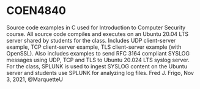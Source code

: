 # COEN4840
Source code examples in C used for Introduction to Computer Security course. All source code compiles and executes on an Ubuntu 20.04 LTS server shared by students for the class.  Includes UDP client-server example, TCP client-server example, TLS client-server example (with OpenSSL).  Also includes examples to send RFC 3164 compliant SYSLOG messages using UDP, TCP and TLS to Ubuntu 20.024 LTS syslog server. For the class, SPLUNK is used to ingest SYSLOG content on the Ubuntu server and students use SPLUNK for analyzing log files.  Fred J. Frigo, Nov 3, 2021, @MarquetteU
